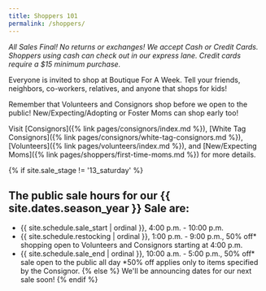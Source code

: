 ```yaml
---
title: Shoppers 101
permalink: /shoppers/
---
```


_All Sales Final! No returns or exchanges! We accept Cash or Credit Cards. Shoppers using cash can check out in our express lane. Credit cards require a $15 minimum purchase._

Everyone is invited to shop at Boutique For A Week. Tell your friends, neighbors, co-workers, relatives, and anyone that shops for kids!

Remember that Volunteers and Consignors shop before we open to the public! New/Expecting/Adopting or Foster Moms can shop early too!

Visit [Consignors]({% link pages/consignors/index.md %}), [White Tag Consignors]({% link pages/consignors/white-tag-consignors.md %}), [Volunteers]({% link pages/volunteers/index.md %}), and [New/Expecting Moms]({% link pages/shoppers/first-time-moms.md %}) for more details.

{% if site.sale_stage != '13_saturday' %}
## The public sale hours for our {{ site.dates.season_year }} Sale are:

* {{ site.schedule.sale_start | ordinal }}, 4:00 p.m. - 10:00 p.m.
* {{ site.schedule.restocking | ordinal }}, 1:00 p.m. - 9:00 p.m., 50% off* shopping open to Volunteers and Consignors starting at 4:00 p.m.
* {{ site.schedule.sale_end | ordinal }}, 10:00 a.m. - 5:00 p.m., 50% off* sale open to the public all day
*50% off applies only to items specified by the Consignor.
{% else %}
We'll be announcing dates for our next sale soon!
{% endif %}
